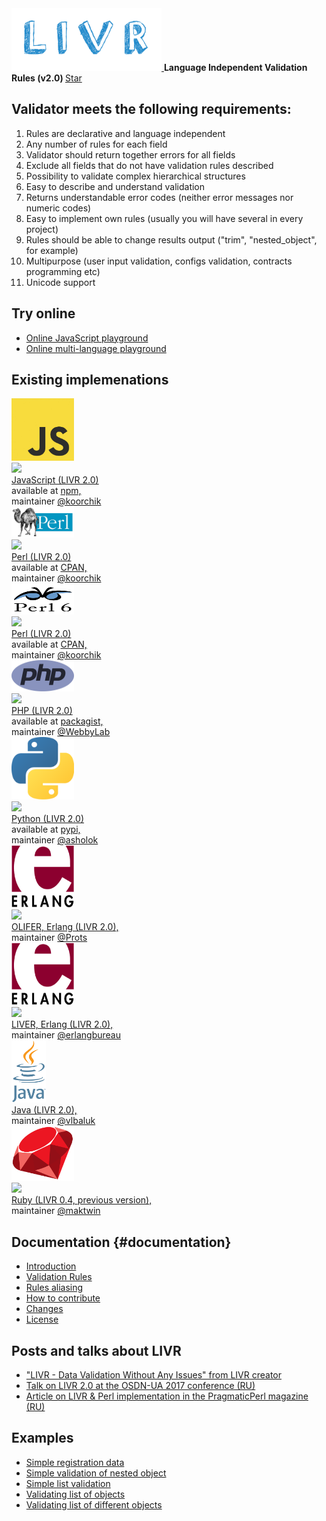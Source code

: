 <script async defer src="https://buttons.github.io/buttons.js"></script>

<div class="header">
<a href="https://github.com/koorchik/LIVR">
    <img src="/assets/logo.png" width="240" height="100">
</a>
<strong>Language Independent Validation Rules (v2.0) </strong>
<a class="github-button" href="https://github.com/koorchik/LIVR" data-icon="octicon-star" data-size="large" data-show-count="true" aria-label="Star koorchik/LIVR on GitHub">Star</a>
</div>

## Validator meets the following requirements:

1. Rules are declarative and language independent
2. Any number of rules for each field
3. Validator should return together errors for all fields
4. Exclude all fields that do not have validation rules described
5. Possibility to validate complex hierarchical structures
6. Easy to describe and understand validation
7. Returns understandable error codes \(neither error messages nor numeric codes\)
8. Easy to implement own rules \(usually you will have several in every project\)
9. Rules should be able to change results output \("trim", "nested\_object", for example\)
10. Multipurpose \(user input validation, configs validation, contracts programming etc\)
11. Unicode support


## Try online

* [Online JavaScript playground](http://webbylab.github.io/livr-playground/)
* [Online multi-language playground](http://livr-multi-playground.webbylab.com/)

## Existing implemenations

<div class="langContainer">
    <div class="langItem">
        <a href="https://github.com/koorchik/js-validator-livr">
            <img src="assets/languages/js.jpg" width="100" height="100" class="icon">
        </a>
        <div class="textBlock">
            <a href="https://travis-ci.org/koorchik/js-validator-livr">
                <img src="https://travis-ci.org/koorchik/js-validator-livr.svg?branch=master"><br>
            </a>
            <a href="https://github.com/koorchik/js-validator-livr">
                JavaScript (LIVR 2.0)
            </a><br>
            available at
            <a href="https://www.npmjs.com/package/livr">
                npm,
            </a><br>
            maintainer
            <a href="https://github.com/koorchik" rel="nofollow">@koorchik</a>
        </div>
    </div>
    <div class="langItem">
        <a href="https://github.com/koorchik/Validator-LIVR">
            <img src="assets/languages/perl.jpg" width="100" height="50" class="icon">
        </a>
        <div class="textBlock">
            <a href="https://travis-ci.org/koorchik/Validator-LIVR">
                <img src="https://travis-ci.org/koorchik/Validator-LIVR.svg?branch=master"><br>
            </a>
            <a href="https://github.com/koorchik/Validator-LIVR">
                Perl (LIVR 2.0)
            </a><br>
            available at
            <a href="https://metacpan.org/pod/Validator::LIVR">
                CPAN,
            </a><br>
            maintainer
            <a href="https://github.com/koorchik" rel="nofollow">@koorchik</a>
        </div>
    </div>
    <div class="langItem">
        <a href="https://github.com/koorchik/perl6-livr">
            <img src="assets/languages/perl-6.png" width="100" height="50" class="icon">
        </a>
        <div class="textBlock">
            <a href="https://travis-ci.org/koorchik/perl6-livr">
                <img src="https://travis-ci.org/koorchik/perl6-livr.svg?branch=master"><br>
            </a>
            <a href="https://github.com/koorchik/perl6-livr">
                Perl (LIVR 2.0)
            </a><br>
            available at
            <a href="https://modules.perl6.org/dist/LIVR:cpan:KOORCHIK">
                CPAN,
            </a><br>
            maintainer
            <a href="https://github.com/koorchik" rel="nofollow">@koorchik</a>
        </div>
    </div>
    <div class="langItem">
        <a href="https://github.com/WebbyLab/php-validator-livr">
            <img src="assets/languages/php.png" width="100" height="50" class="icon">
        </a>
        <div class="textBlock">
            <a href="https://travis-ci.org/WebbyLab/php-validator-livr">
                <img src="https://travis-ci.org/WebbyLab/php-validator-livr.svg?branch=master"><br>
            </a>
            <a href="https://github.com/WebbyLab/php-validator-livr">
                PHP (LIVR 2.0)
            </a><br>
            available at
            <a href="https://packagist.org/packages/validator/livr">
                packagist,
            </a><br>
            maintainer
            <a href="https://github.com/WebbyLab" rel="nofollow">@WebbyLab</a>
        </div>
    </div>
    <div class="langItem">
        <a href="https://github.com/asholok/python-validator-livr">
            <img src="assets/languages/python.png" width="100" height="100" class="icon">
        </a>
        <div class="textBlock">
            <a href="https://travis-ci.org/asholok/python-validator-livr">
                <img src="https://travis-ci.org/asholok/python-validator-livr.svg?branch=master"><br>
            </a>
            <a href="https://github.com/asholok/python-validator-livr">
                Python (LIVR 2.0)
            </a><br>
            available at
            <a href="https://pypi.python.org/pypi/LIVR">
                pypi,
            </a><br>
            maintainer
            <a href="https://github.com/asholok" rel="nofollow">@asholok</a>
        </div>
    </div>
    <div class="langItem">
        <a href="https://github.com/Prots/olifer">
            <img src="assets/languages/erlang.png" width="100" height="100" class="icon">
        </a>
        <div class="textBlock">
            <a href="https://travis-ci.org/Prots/olifer">
                <img src="https://travis-ci.org/Prots/olifer.svg?branch=2.0.2"><br>
            </a>
            <a href="https://github.com/Prots/olifer">
                OLIFER, Erlang (LIVR 2.0),
            </a><br>
            maintainer
            <a href="https://github.com/Prots" rel="nofollow">@Prots</a>
        </div>
    </div>
    <div class="langItem">
        <a href="https://github.com/erlangbureau/liver">
            <img src="assets/languages/erlang.png" width="100" height="100" class="icon">
        </a>
        <div class="textBlock">
            <a href="https://travis-ci.org/erlangbureau/liver">
                <img src="https://travis-ci.org/erlangbureau/liver.svg?branch=master"><br>
            </a>
            <a href="https://github.com/erlangbureau/liver">
                LIVER, Erlang (LIVR 2.0),
            </a><br>
            maintainer
            <a href="https://github.com/erlangbureau" rel="nofollow">@erlangbureau</a>
        </div>
    </div>
    <div class="langItem">
        <a href="https://github.com/vlbaluk/java-validator-livr">
            <img src="assets/languages/java.png" width="55" height="100" class="icon">
        </a>
        <div class="textBlock">
            <a href="https://github.com/vlbaluk/java-validator-livr">
                Java (LIVR 2.0),
            </a><br>
            maintainer
            <a href="https://github.com/vlbaluk" rel="nofollow">@vlbaluk</a>
        </div>
    </div>
    <div class="langItem">
        <a href="https://github.com/maktwin/ruby-validator-livr">
            <img src="assets/languages/ruby.png" width="100" height="88" class="icon">
        </a>
        <div class="textBlock">
            <a href="https://travis-ci.org/maktwin/ruby-validator-livr">
                <img src="https://travis-ci.org/maktwin/ruby-validator-livr.svg?branch=master"><br>
            </a>
            <a href="https://github.com/maktwin/ruby-validator-livr">
                Ruby (LIVR 0.4, previous version),
            </a><br>
            maintainer
            <a href="https://github.com/maktwin" rel="nofollow">@maktwin</a>
        </div>
    </div>
</div>

## Documentation {#documentation}

* [Introduction](introduction.md)
* [Validation Rules](validation-rules.md)
* [Rules aliasing](rules-aliasing.md)
* [How to contribute](how-to-contribute.md)
* [Changes](changes.md)
* [License](license-and-copyright.md)

## Posts and talks about LIVR

* ["LIVR - Data Validation Without Any Issues" from LIVR creator](http://blog.webbylab.com/language-independent-validation-rules-library/)
* [Talk on LIVR 2.0 at the OSDN-UA 2017 conference (RU)](https://www.youtube.com/watch?v=QlwcG3N_rmw&feature=youtu.be)
* [Article on LIVR & Perl implementation in the PragmaticPerl magazine (RU)](http://pragmaticperl.com/issues/05/pragmaticperl-05-livr-language-independent-validation-rules-%D0%BD%D0%B5%D0%B7%D0%B0%D0%B2%D0%B8%D1%81%D0%B8%D0%BC%D1%8B%D0%B5-%D0%BE%D1%82-%D1%8F%D0%B7%D1%8B%D0%BA%D0%B0-%D0%BF%D1%80%D0%B0%D0%B2%D0%B8%D0%BB%D0%B0-%D0%B2%D0%B0%D0%BB%D0%B8%D0%B4%D0%B0%D1%86%D0%B8%D0%B8.html)


## Examples

* [Simple registration data](http://webbylab.github.io/livr-playground/#%7B%22rules%22%3A%22%7B%5Cn%20%20%20%20name%3A%20'required'%2C%5Cn%20%20%20%20email%3A%20%5B'required'%2C%20'email'%5D%2C%5Cn%20%20%20%20gender%3A%20%7B%20one_of%3A%20%5B%5B'male'%2C%20'female'%5D%5D%20%7D%2C%5Cn%20%20%20%20phone%3A%20%7Bmax_length%3A%2010%7D%2C%5Cn%20%20%20%20password%3A%20%5B'required'%2C%20%7Bmin_length%3A%2010%7D%20%5D%2C%5Cn%20%20%20%20password2%3A%20%7B%20equal_to_field%3A%20'password'%20%7D%5Cn%7D%22%2C%22data%22%3A%22%7B%5Cn%20%20%20%20name%3A%20'John'%2C%5Cn%20%20%20%20email%3A%20'john%40mail.com'%2C%5Cn%20%20%20%20gender%3A%20'male'%2C%5Cn%20%20%20%20phone%3A%20'%2B22221212'%2C%5Cn%20%20%20%20password%3A%20'mypassword1'%2C%5Cn%20%20%20%20password2%3A%20'mypassword1'%5Cn%7D%22%7D)
* [Simple validation of nested object](http://webbylab.github.io/livr-playground/#%7B%22rules%22%3A%22%7B%5Cn%20%20%20%20name%3A%20'required'%2C%5Cn%20%20%20%20phone%3A%20%7Bmax_length%3A%2010%7D%2C%5Cn%20%20%20%20address%3A%20%7B%20'nested_object'%3A%20%7B%5Cn%20%20%20%20%20%20%20%20city%3A%20'required'%2C%20%5Cn%20%20%20%20%20%20%20%20zip%3A%20%5B'required'%2C%20'positive_integer'%5D%5Cn%20%20%20%20%7D%7D%5Cn%7D%22%2C%22data%22%3A%22%7B%5Cn%20%20%20%20name%3A%20%5C%22Michael%5C%22%2C%5Cn%20%20%20%20phone%3A%20%5C%220441234567%5C%22%2C%5Cn%20%20%20%20address%3A%20%7B%5Cn%20%20%20%20%20%20%20%20city%3A%20%5C%22Kiev%5C%22%2C%20%5Cn%20%20%20%20%20%20%20%20zip%3A%20%5C%2230552%5C%22%5Cn%20%20%20%20%7D%5Cn%7D%22%7D)
* [Simple list validation](http://webbylab.github.io/livr-playground/#%7B%22rules%22%3A%22%7B%5Cn%20%20%20%20order_id%3A%20%5B'required'%2C%20'positive_integer'%5D%2C%5Cn%20%20%20%20product_ids%3A%20%7B%20%5Cn%20%20%20%20%20%20%20'list_of'%3A%20%5B%20'required'%2C%20%20'positive_integer'%20%5D%5Cn%20%20%20%20%7D%5Cn%7D%22%2C%22data%22%3A%22%7B%5Cn%20%20%20%20order_id%3A%2010455%2C%5Cn%20%20%20%20product_ids%3A%20%5B3455%2C3456%2C3566%5D%5Cn%7D%22%7D)
* [Validating list of objects](http://webbylab.github.io/livr-playground/#%7B%22rules%22%3A%22%7B%5Cn%20%20%20%20order_id%3A%20%5B'required'%2C%20'positive_integer'%5D%2C%5Cn%20%20%20%20products%3A%20%5B%20'not_empty_list'%2C%20%7B%20'list_of_objects'%3A%20%7B%5Cn%20%20%20%20%20%20%20%20product_id%3A%20%5B'required'%2C'positive_integer'%5D%2C%5Cn%20%20%20%20%20%20%20%20quantity%3A%20%5B'required'%2C%20'positive_integer'%5D%5Cn%20%20%20%20%7D%7D%5D%5Cn%7D%22%2C%22data%22%3A%22%7B%5Cn%20%20%20%20order_id%3A%2010345%2C%5Cn%20%20%20%20products%3A%20%5B%7B%5Cn%20%20%20%20%20%20%20%20product_id%3A%203455%2C%5Cn%20%20%20%20%20%20%20%20quantity%3A2%5Cn%20%20%20%20%7D%2C%7B%5Cn%20%20%20%20%20%20%20%20product_id%3A%203456%2C%5Cn%20%20%20%20%20%20%20%20quantity%3A3%5Cn%20%20%20%20%7D%5D%5Cn%7D%22%7D)
* [Validating list of different objects](http://webbylab.github.io/livr-playground/#%7B%22rules%22%3A%22%7B%5Cn%20%20%20%20order_id%3A%20%5B'required'%2C%20'positive_integer'%5D%2C%5Cn%20%20%20%20products%3A%20%5B'required'%2C%20%7B%20'list_of_different_objects'%3A%20%5B%5Cn%20%20%20%20%20%20%20%20product_type%2C%20%7B%5Cn%20%20%20%20%20%20%20%20%20%20%20%20material%3A%20%7B%5Cn%20%20%20%20%20%20%20%20%20%20%20%20%20%20%20%20product_type%3A%20'required'%2C%5Cn%20%20%20%20%20%20%20%20%20%20%20%20%20%20%20%20material_id%3A%20%5B'required'%2C%20'positive_integer'%5D%2C%5Cn%20%20%20%20%20%20%20%20%20%20%20%20%20%20%20%20quantity%3A%20%5B'required'%2C%20%7B'min_number'%3A%201%7D%20%5D%2C%5Cn%20%20%20%20%20%20%20%20%20%20%20%20%20%20%20%20warehouse_id%3A%20'positive_integer'%5Cn%20%20%20%20%20%20%20%20%20%20%20%20%7D%2C%5Cn%20%20%20%20%20%20%20%20%20%20%20%20service%3A%20%7B%5Cn%20%20%20%20%20%20%20%20%20%20%20%20%20%20%20%20product_type%3A%20'required'%2C%5Cn%20%20%20%20%20%20%20%20%20%20%20%20%20%20%20%20name%3A%20%5B'required'%2C%20%7B'max_length'%3A%2020%7D%20%5D%5Cn%20%20%20%20%20%20%20%20%20%20%20%20%7D%5Cn%20%20%20%20%20%20%20%20%7D%5Cn%20%20%20%20%5D%7D%5D%5Cn%7D%22%2C%22data%22%3A%22%7B%5Cn%20%20%20%20order_id%3A%2010455%2C%5Cn%20%20%20%20products%3A%20%5B%7B%20%5Cn%20%20%20%20%20%20%20%20product_type%3A%20'material'%2C%5Cn%20%20%20%20%20%20%20%20material_id%3A%20345%2C%5Cn%20%20%20%20%20%20%20%20quantity%3A%20%205%2C%5Cn%20%20%20%20%20%20%20%20warehouse_id%3A%2024%5Cn%20%20%20%20%7D%2C%7B%5Cn%20%20%20%20%20%20%20%20product_type%3A%20'service'%2C%5Cn%20%20%20%20%20%20%20%20name%3A%20'Clean%20filter'%5Cn%20%20%20%20%7D%5D%5Cn%7D%22%7D)
